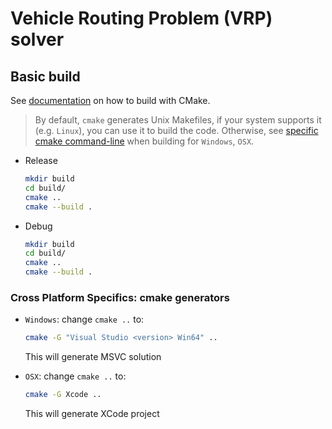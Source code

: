 Vehicle Routing Problem (VRP) solver
===

## Basic build

See [documentation](https://cmake.org/cmake/help/v3.12/manual/cmake.1.html) on
how to build with CMake.

> By default, `cmake` generates Unix Makefiles, if your system supports it (e.g.
> `Linux`), you can use it to build the code. Otherwise, see [specific cmake
> command-line](#cross-platform-specifics-cmake-generators) when building for
> `Windows`, `OSX`.

* Release
    ~~~bash
    mkdir build
    cd build/
    cmake ..
    cmake --build .
    ~~~

* Debug
    ~~~bash
    mkdir build
    cd build/
    cmake ..
    cmake --build .
    ~~~

### Cross Platform Specifics: cmake generators

* `Windows`: change `cmake ..` to:
    ~~~bash
    cmake -G "Visual Studio <version> Win64" ..
    ~~~
    This will generate MSVC solution

* `OSX`: change `cmake ..` to:
    ~~~bash
    cmake -G Xcode ..
    ~~~
    This will generate XCode project
